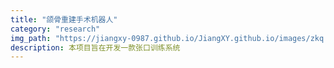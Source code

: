 ```yaml
---
title: "颌骨重建手术机器人"
category: "research"
img_path: "https://jiangxy-0987.github.io/JiangXY.github.io/images/zkq.png"
description: 本项目旨在开发一款张口训练系统
---
```


